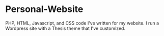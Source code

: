 Personal-Website
================

PHP, HTML, Javascript, and CSS code I've written for my website. I run a Wordpress site with a Thesis theme that I've customized.
